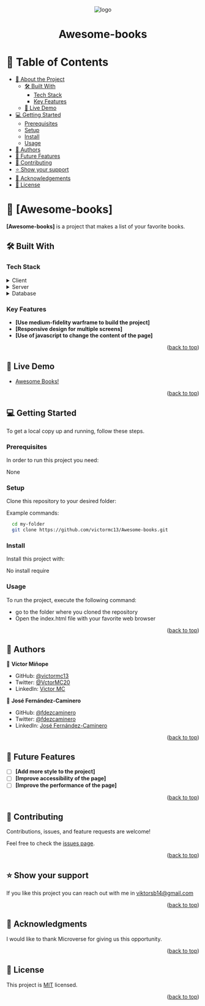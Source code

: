 <div align="center">
  <!-- You are encouraged to replace this logo with your own! Otherwise you can also remove it. -->
  <img src="/img/banner.jpg" alt="logo" />
  <br/>

  <h1><b>Awesome-books</b></h1>

</div>

<!-- TABLE OF CONTENTS -->

# 📗 Table of Contents

- [📖 About the Project](#about-project)
  - [🛠 Built With](#built-with)
    - [Tech Stack](#tech-stack)
    - [Key Features](#key-features)
  - [🚀 Live Demo](#live-demo)
- [💻 Getting Started](#getting-started)
  - [Prerequisites](#prerequisites)
  - [Setup](#setup)
  - [Install](#install)
  - [Usage](#usage)
- [👥 Authors](#authors)
- [🔭 Future Features](#future-features)
- [🤝 Contributing](#contributing)
- [⭐️ Show your support](#support)
- [🙏 Acknowledgements](#acknowledgements)
- [📝 License](#license)

<!-- PROJECT DESCRIPTION -->

# 📖 [Awesome-books] <a name="about-project"></a>

<!-- > Describe your project in 1 or 2 sentences. -->

**[Awesome-books]** is a project that makes a list of your favorite books.

## 🛠 Built With <a name="built-with"></a>

### Tech Stack <a name="tech-stack"></a>

<!-- > Describe the tech stack and include only the relevant sections that apply to your project. -->

<details>
  <summary>Client</summary>
  <ul>
    <li>Linters</li>
    <li>HTML</li>
    <li>CSS</li>
    <li>Javascript</li>
    <li>Github pages</li>
  </ul>
</details>

<details>
  <summary>Server</summary>
  <ul>
    <li>No server</li>
  </ul>
</details>

<details>
<summary>Database</summary>
  <ul>
    <li>No database</li>
  </ul>
</details>

<!-- Features -->

### Key Features <a name="key-features"></a>

<!-- > Describe between 1-3 key features of the application. -->

- **[Use medium-fidelity warframe to build the project]**
- **[Responsive design for multiple screens]**
- **[Use of javascript to change the content of the page]**

<p align="right">(<a href="#readme-top">back to top</a>)</p>

<!-- LIVE DEMO -->

## 🚀 Live Demo <a name="live-demo"></a>

<!-- > Add a link to your deployed project. -->

- [Awesome Books!](https://victormc13.github.io/Awesome-books/)

<p align="right">(<a href="#readme-top">back to top</a>)</p>

<!-- GETTING STARTED -->

## 💻 Getting Started <a name="getting-started"></a>

<!-- > Describe how a new developer could make use of your project. -->

To get a local copy up and running, follow these steps.

### Prerequisites

In order to run this project you need: 

None

<!--
Example command:

```sh
 gem install rails
```
 -->

### Setup

Clone this repository to your desired folder:


Example commands:

```sh
  cd my-folder
  git clone https://github.com/victormc13/Awesome-books.git
```


### Install

Install this project with:

No install require
<!--
Example command:

```sh
  cd my-project
  gem install
```
--->

### Usage

To run the project, execute the following command:

- go to the folder where you cloned the repository
- Open the index.html file with your favorite web browser

<!--
Example command:

```sh
  rails server
```
--->

<!-- ### Run tests

To run tests, run the following command: -->

<!--
Example command:

```sh
  bin/rails test test/models/article_test.rb
```
--->

<!-- ### Deployment

You can deploy this project using: -->

<!--
Example:

```sh

```
 -->

<p align="right">(<a href="#readme-top">back to top</a>)</p>

<!-- AUTHORS -->

## 👥 Authors <a name="authors"></a>

<!-- > Mention all of the collaborators of this project. -->

👤 **Víctor Miñope**

- GitHub: [@victormc13](https://github.com/victormc13)
- Twitter: [@VctorMC20](https://twitter.com/VctorMC20)
- LinkedIn: [Victor MC](https://www.linkedin.com/in/victormc13/)

👤 **José Fernández-Caminero**

- GitHub: [@fdezcaminero](https://github.com/fdezcaminero)
- Twitter: [@fdezcaminero](https://twitter.com/fdezcaminero)
- LinkedIn: [José Fernández-Caminero](https://www.linkedin.com/in/fdezcaminero/)


<p align="right">(<a href="#readme-top">back to top</a>)</p>

<!-- FUTURE FEATURES -->

## 🔭 Future Features <a name="future-features"></a>

<!-- > Describe 1 - 3 features you will add to the project. -->

- [ ] **[Add more style to the project]**
- [ ] **[Improve accessibility of the page]**
- [ ] **[Improve the performance of the page]**

<p align="right">(<a href="#readme-top">back to top</a>)</p>

<!-- CONTRIBUTING -->

## 🤝 Contributing <a name="contributing"></a>

Contributions, issues, and feature requests are welcome!

Feel free to check the [issues page](https://github.com/victormc13/First-Capstone/issues).

<p align="right">(<a href="#readme-top">back to top</a>)</p>

<!-- SUPPORT -->

## ⭐️ Show your support <a name="support"></a>

<!-- > Write a message to encourage readers to support your project -->

If you like this project you can reach out with me in [viktorsb14@gmail.com](https://mail.google.com/mail/u/0/#inbox?compose=GTvVlcSMTFRNbbSKvZLwhKjGJJDwlhjKRmHdPTqtVPKffQqwwFSMxWfvFFPBGLfxrkBXNTxKHDWhR)

<p align="right">(<a href="#readme-top">back to top</a>)</p>

<!-- ACKNOWLEDGEMENTS -->

## 🙏 Acknowledgments <a name="acknowledgements"></a>

<!-- > Give credit to everyone who inspired your codebase. -->
I would like to thank Microverse for giving us this opportunity.

<p align="right">(<a href="#readme-top">back to top</a>)</p>

<!-- FAQ (optional) -->

<!-- ## ❓ FAQ (OPTIONAL) <a name="faq"></a>

> Add at least 2 questions new developers would ask when they decide to use your project.

- **[Question_1]**

  - [Answer_1]

- **[Question_2]**

  - [Answer_2]

<p align="right">(<a href="#readme-top">back to top</a>)</p> -->

<!-- LICENSE -->

## 📝 License <a name="license"></a>

This project is [MIT](MIT.md) licensed.

<!-- _NOTE: we recommend using the [MIT license](https://choosealicense.com/licenses/mit/) - you can set it up quickly by [using templates available on GitHub](https://docs.github.com/en/communities/setting-up-your-project-for-healthy-contributions/adding-a-license-to-a-repository). You can also use [any other license](https://choosealicense.com/licenses/) if you wish._ -->

<p align="right">(<a href="#readme-top">back to top</a>)</p>
